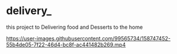 # delivery_

this project to Delivering food and Desserts to the home 


https://user-images.githubusercontent.com/99565734/158747452-55b4de05-7f22-46d4-bc8f-ac441482b269.mp4

